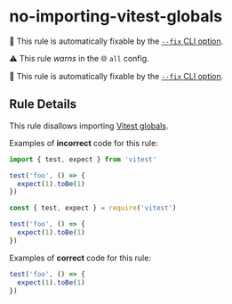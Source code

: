 # no-importing-vitest-globals

🔧 This rule is automatically fixable by the [`--fix` CLI option](https://eslint.org/docs/latest/user-guide/command-line-interface#--fix).

<!-- end auto-generated rule header -->

⚠️ This rule _warns_ in the 🌐 `all` config.

🔧 This rule is automatically fixable by the [`--fix` CLI option](https://eslint.org/docs/latest/user-guide/command-line-interface#--fix).

## Rule Details

This rule disallows importing [Vitest globals](https://vitest.dev/config/#globals).

Examples of **incorrect** code for this rule:

```ts
import { test, expect } from 'vitest'

test('foo', () => {
  expect(1).toBe(1)
})
```

```ts
const { test, expect } = require('vitest')

test('foo', () => {
  expect(1).toBe(1)
})
```

Examples of **correct** code for this rule:

```ts
test('foo', () => {
  expect(1).toBe(1)
})
```
